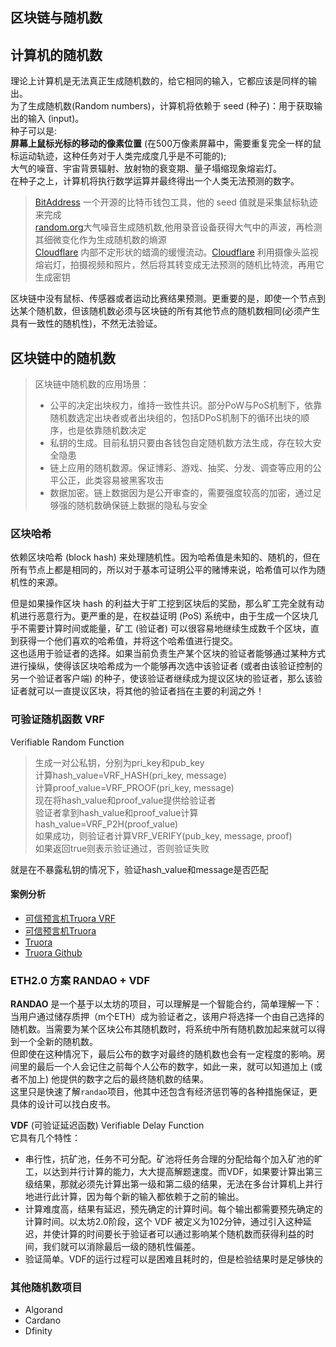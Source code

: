 区块链与随机数
--------
## 计算机的随机数
理论上计算机是无法真正生成随机数的，给它相同的输入，它都应该是同样的输出。  
为了生成随机数(Random numbers)，计算机将依赖于 seed (种子)：用于获取输出的输入 (input)。  
种子可以是:  
    **屏幕上鼠标光标的移动的像素位置** (在500万像素屏幕中，需要重复完全一样的鼠标运动轨迹，这种任务对于人类完成度几乎是不可能的);    
    大气的噪音、宇宙背景辐射、放射物的衰变期、量子塌缩现象熔岩灯。  
在种子之上，计算机将执行数学运算并最终得出一个人类无法预测的数字。  

> [BitAddress](https://www.bitaddress.org/) 一个开源的比特币钱包工具，他的 seed 值就是采集鼠标轨迹来完成  
> [random.org](https://www.random.org/)大气噪音生成随机数,他用录音设备获得大气中的声波，再检测其细微变化作为生成随机数的熵源  
> [Cloudflare](https://gizmodo.com/one-of-the-secrets-guarding-the-secure-internet-is-a-wa-1820188866) 内部不定形状的蜡滴的缓慢流动。[Cloudflare](https://www.cloudflare.com/zh-cn/learning/ssl/lava-lamp-encryption/) 利用摄像头监视熔岩灯，拍摄视频和照片，然后将其转变成无法预测的随机比特流，再用它生成密钥  

区块链中没有鼠标、传感器或者运动比赛结果预测。更重要的是，即使一个节点到达某个随机数，但该随机数必须与区块链的所有其他节点的随机数相同(必须产生具有一致性的随机性)，不然无法验证。  

## 区块链中的随机数
> 区块链中随机数的应用场景：  
> * 公平的决定出块权力，维持一致性共识。部分PoW与PoS机制下，依靠随机数选定出块者或者出块组的，包括DPoS机制下的循环出块的顺序，也是依靠随机数决定  
> * 私钥的生成。目前私钥只要由各钱包自定随机数方法生成，存在较大安全隐患  
> * 链上应用的随机数源。保证博彩、游戏、抽奖、分发、调查等应用的公平公正，此类容易被黑客攻击  
> * 数据加密。链上数据因为是公开审查的，需要强度较高的加密，通过足够强的随机数确保链上数据的隐私与安全
### 区块哈希
依赖区块哈希 (block hash) 来处理随机性。因为哈希值是未知的、随机的，但在所有节点上都是相同的，所以对于基本可证明公平的赌博来说，哈希值可以作为随机性的来源。

但是如果操作区块 hash 的利益大于旷工挖到区块后的奖励，那么旷工完全就有动机进行恶意行为。更严重的是，在权益证明 (PoS) 系统中，由于生成一个区块几乎不需要计算时间或能量，矿工 (验证者) 可以很容易地继续生成数千个区块，直到获得一个他们喜欢的哈希值，并将这个哈希值进行提交。  
这也适用于验证者的选择。如果当前负责生产某个区块的验证者能够通过某种方式进行操纵，使得该区块哈希成为一个能够再次选中该验证者 (或者由该验证控制的另一个验证者客户端) 的种子，使该验证者继续成为提议区块的验证者，那么该验证者就可以一直提议区块，将其他的验证者挡在主要的利润之外！  

### 可验证随机函数 VRF
Verifiable Random Function
> 生成一对公私钥，分别为pri_key和pub_key  
> 计算hash_value=VRF_HASH(pri_key, message)  
> 计算proof_value=VRF_PROOF(pri_key, message)  
> 现在将hash_value和proof_value提供给验证者  
> 验证者拿到hash_value和proof_value计算hash_value=VRF_P2H(proof_value)  
> 如果成功，则验证者计算VRF_VERIFY(pub_key, message, proof)  
> 如果返回true则表示验证通过，否则验证失败

就是在不暴露私钥的情况下，验证hash_value和message是否匹配

#### 案例分析
* [可信预言机Truora VRF](https://mp.weixin.qq.com/s/6v-PCIEpspfUX8sqS6mq6w)
* [可信预言机Truora](https://mp.weixin.qq.com/s/5ZYKv0BBX1j18H6AAePZaQ)
* [Truora](https://truora.readthedocs.io/)
* [Truora Github](https://github.com/WeBankBlockchain/Truora-Service)

### ETH2.0 方案 RANDAO + VDF

**RANDAO** 是一个基于以太坊的项目，可以理解是一个智能合约，简单理解一下：当用户通过储存质押（m个ETH）成为验证者之，该用户将选择一个由自己选择的随机数。当需要为某个区块公布其随机数时，将系统中所有随机数加起来就可以得到一个全新的随机数。  
但即使在这种情况下，最后公布的数字对最终的随机数也会有一定程度的影响。房间里的最后一个人会记住之前每个人公布的数字，如此一来，就可以知道加上 (或者不加上) 他提供的数字之后的最终随机数的结果。  
这里只是快速了解`randao`项目，他其中还包含有经济惩罚等的各种措施保证，更具体的设计可以找白皮书。

**VDF** (可验证延迟函数) Verifiable Delay Function  
它具有几个特性：
* 串行性，抗矿池，任务不可分配。矿池将任务合理的分配给每个加入矿池的旷工，以达到并行计算的能力，大大提高解题速度。而VDF，如果要计算出第三级结果，那就必须先计算出第一级和第二级的结果，无法在多台计算机上并行地进行此计算，因为每个新的输入都依赖于之前的输出。
* 计算难度高，结果有延迟，预先确定的计算时间。每个输出都需要预先确定的计算时间。以太坊2.0阶段，这个 VDF 被定义为102分钟，通过引入这种延迟，并使计算的时间要长于验证者可以通过影响某个随机数而获得利益的时间，我们就可以消除最后一级的随机性偏差。
* 验证简单。VDF的运行过程可以是困难且耗时的，但是检验结果时是足够快的

### 其他随机数项目
* Algorand
* Cardano
* Dfinity
